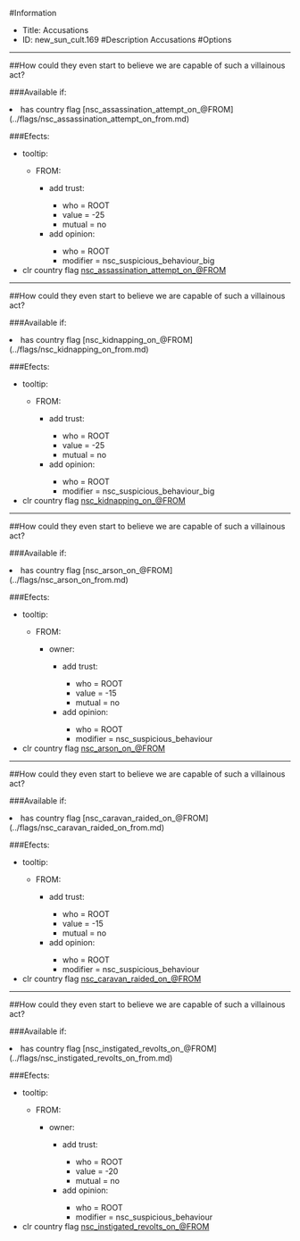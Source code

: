 #Information
 - Title: Accusations
 - ID: new_sun_cult.169
#Description
Accusations
#Options

___
##How could they even start to believe we are capable of such a villainous act?

###Available if:
<li>has country flag [nsc_assassination_attempt_on_@FROM](../flags/nsc_assassination_attempt_on_from.md)</li>

###Efects:<ul><li>tooltip:</li><ul><li>FROM:</li><ul><li>add trust:</li><ul><li>who = ROOT</li><li>value = -25</li><li>mutual = no</li></ul><li>add opinion:</li><ul><li>who = ROOT</li><li>modifier = nsc_suspicious_behaviour_big</li></ul></ul></ul><li>clr country flag [nsc_assassination_attempt_on_@FROM](../flags/nsc_assassination_attempt_on_from.md)</li></ul>

___
##How could they even start to believe we are capable of such a villainous act?

###Available if:
<li>has country flag [nsc_kidnapping_on_@FROM](../flags/nsc_kidnapping_on_from.md)</li>

###Efects:<ul><li>tooltip:</li><ul><li>FROM:</li><ul><li>add trust:</li><ul><li>who = ROOT</li><li>value = -25</li><li>mutual = no</li></ul><li>add opinion:</li><ul><li>who = ROOT</li><li>modifier = nsc_suspicious_behaviour_big</li></ul></ul></ul><li>clr country flag [nsc_kidnapping_on_@FROM](../flags/nsc_kidnapping_on_from.md)</li></ul>

___
##How could they even start to believe we are capable of such a villainous act?

###Available if:
<li>has country flag [nsc_arson_on_@FROM](../flags/nsc_arson_on_from.md)</li>

###Efects:<ul><li>tooltip:</li><ul><li>FROM:</li><ul><li>owner:</li><ul><li>add trust:</li><ul><li>who = ROOT</li><li>value = -15</li><li>mutual = no</li></ul><li>add opinion:</li><ul><li>who = ROOT</li><li>modifier = nsc_suspicious_behaviour</li></ul></ul></ul></ul><li>clr country flag [nsc_arson_on_@FROM](../flags/nsc_arson_on_from.md)</li></ul>

___
##How could they even start to believe we are capable of such a villainous act?

###Available if:
<li>has country flag [nsc_caravan_raided_on_@FROM](../flags/nsc_caravan_raided_on_from.md)</li>

###Efects:<ul><li>tooltip:</li><ul><li>FROM:</li><ul><li>add trust:</li><ul><li>who = ROOT</li><li>value = -15</li><li>mutual = no</li></ul><li>add opinion:</li><ul><li>who = ROOT</li><li>modifier = nsc_suspicious_behaviour</li></ul></ul></ul><li>clr country flag [nsc_caravan_raided_on_@FROM](../flags/nsc_caravan_raided_on_from.md)</li></ul>

___
##How could they even start to believe we are capable of such a villainous act?

###Available if:
<li>has country flag [nsc_instigated_revolts_on_@FROM](../flags/nsc_instigated_revolts_on_from.md)</li>

###Efects:<ul><li>tooltip:</li><ul><li>FROM:</li><ul><li>owner:</li><ul><li>add trust:</li><ul><li>who = ROOT</li><li>value = -20</li><li>mutual = no</li></ul><li>add opinion:</li><ul><li>who = ROOT</li><li>modifier = nsc_suspicious_behaviour</li></ul></ul></ul></ul><li>clr country flag [nsc_instigated_revolts_on_@FROM](../flags/nsc_instigated_revolts_on_from.md)</li></ul>

